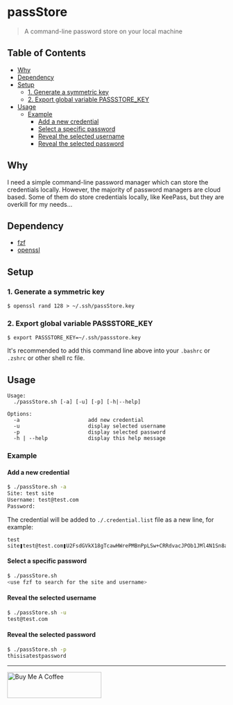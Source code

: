 # passStore

> A command-line password store on your local machine

## Table of Contents

- [Why](#why)
- [Dependency](#dependency)
- [Setup](#setup)
  - [1. Generate a symmetric key](#1-generate-a-symmetric-key)
  - [2. Export global variable PASSSTORE_KEY](#2-export-global-variable-passstore_key)
- [Usage](#usage)
  - [Example](#example)
    - [Add a new credential](#add-a-new-credential)
    - [Select a specific password](#select-a-specific-password)
    - [Reveal the selected username](#reveal-the-selected-username)
    - [Reveal the selected password](#reveal-the-selected-password)

## Why

I need a simple command-line password manager which can store the credentials locally. However, the majority of password managers are cloud based. Some of them do store credentials locally, like KeePass, but they are overkill for my needs...

## Dependency

- [fzf](https://github.com/junegunn/fzf)
- [openssl](https://linux.die.net/man/1/openssl)

## Setup

### 1. Generate a symmetric key

```
$ openssl rand 128 > ~/.ssh/passStore.key

```

### 2. Export global variable PASSSTORE_KEY

```
$ export PASSSTORE_KEY=~/.ssh/passstore.key
```

It's recommended to add this command line above into your `.bashrc` or `.zshrc` or other shell rc file.

## Usage

```
Usage:
  ./passStore.sh [-a] [-u] [-p] [-h|--help]

Options:
  -a                      add new credential
  -u                      display selected username
  -p                      display selected password
  -h | --help             display this help message
```

### Example

#### Add a new credential

```bash
$ ./passStore.sh -a
Site: test site
Username: test@test.com
Password:
```

The credential will be added to `./.credential.list` file as a new line, for example:

```
test site❚test@test.com❚U2FsdGVkX18gTcawHWrePMBnPpLSw+CRRdvacJPOb1JMl4N1Sn8asXK06GPtWiDC
```

#### Select a specific password

```bash
$ ./passStore.sh
<use fzf to search for the site and username>
```

#### Reveal the selected username

```bash
$ ./passStore.sh -u
test@test.com
```

#### Reveal the selected password

```bash
$ ./passStore.sh -p
thisisatestpassword
```

---

<a href="https://www.buymeacoffee.com/kevcui" target="_blank"><img src="https://cdn.buymeacoffee.com/buttons/v2/default-orange.png" alt="Buy Me A Coffee" height="60px" width="217px"></a>